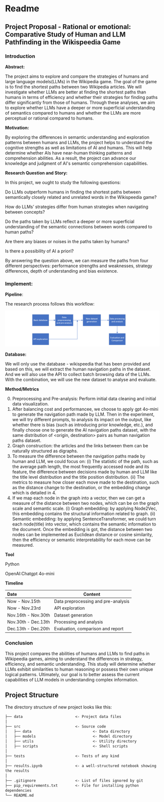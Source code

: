 # Readme

## Project Proposal - Rational or emotional: Comparative Study of Human and LLM Pathfinding in the Wikispeedia Game

### Introduction

**Abstract:**

The project aims to explore and compare the strategies of humans and large language models(LLMs) in the Wikipedia game. The goal of the game is to find the shortest paths between two Wikipedia articles. We will investigate whether LLMs are better at finding the shortest paths than humans in terms of efficiency and whether their strategies for finding paths differ significantly from those of humans. Through these analyses, we aim to explore whether LLMs have a deeper or more superficial understanding of semantics compared to humans and whether the LLMs are more perceptual or rational compared to humans.

**Motivation:**

By exploring the differences in semantic understanding and exploration patterns between humans and LLMs, the project helps to understand the cognitive strengths as well as limitations of AI and humans. This will help determine whether AIs have near-human thinking patterns and comprehension abilities. As a result, the project can advance our knowledge and judgment of AI's semantic comprehension capabilities.

**Research Question and Story:**

In this project, we ought to study the following questions:

Do LLMs outperform humans in finding the shortest paths between semantically closely related and unrelated words in the Wikispeedia game? 

How do LLMs’ strategies differ from human strategies when navigating between concepts? 

Do the paths taken by LLMs reflect a deeper or more superficial understanding of the semantic connections between words compared to human paths? 

Are there any biases or noises in the paths taken by humans?

Is there a possibility of AI a priori?

By answering the question above, we can measure the paths from four different perspectives: performance strengths and weaknesses, strategy differences, depth of understanding and bias existence.

### Implement: 

**Pipeline**:

The research process follows this workflow:

![image-pipline](img/pipline.png)

**Database:**

We will only use the database - wikispeedia that has been provided and based on this, we will extract the human navigation paths in the dataset. And we will also use the API to collect batch browsing data of the LLMs. With the combination, we will use the new dataset to analyse and evaluate. 

**Method/Metrics**

0. Preprocessing and Pre-analysis: Perform initial data cleaning and initial data visualization.
1. After balancing cost and performancee, we choose to apply gpt 4o-mini to generate the navigation path made by LLM. Then in the experiment, we will try different prompts, to analysis its impact on the output, like whether there is bias (such as introducing prior knowledge, etc.), and finally choose one to generate the AI navigation paths dataset, with the same distribution of <origin, destination> pairs as human navigation paths dataset. 
2. Graph construction: the articles and the links between them can be naturally structured as digraphs.
3. To measure the difference between the navigation paths made by human and LLM, we could focus on: (i) The statistic of the path, such as the average path length, the most frequently accessed node and its feature, the difference between decisions made by human and LLM like the title level distribution and the title position distribution. (ii) The metrics to measure how closer each move made to the destination, such as the distance change to the destination, or the embedding change which is detailed in 4.
4. If we map each node in the graph into a vector, then we can get a measure of the distance between two nodes, which can be on the graph scale and semantic scale. (i) Graph embedding: by applying Node2Vec, this embedding contains the structural information related to graph. (ii) Semantic embedding: by applying SentenceTransformer, we could turn each node(title) into vector, which contains the semantic information to the document. Once the embedding is got, the distance between two nodes can be implemented as Euclidean distance or cosine similarity, then the efficiency or semantic interpretability for each move can be measured.


**Tool**

Python

OpenAI:Chatgpt 4o-mini

**Timeline**

| Date                 | Content                             |
| :------------------- | ----------------------------------- |
| Now - Nov.15th       | Data preprocessing and pre-analysis |
| Now - Nov.23rd       | API exploration                     |
| Nov.16th - Nov.30th  | Dataset generation                  |
| Nov.30th -  Dec.13th | Processing and analysis             |
| Dec.13th - Dec.20th  | Evaluation, comparison and report   |

### Conclusion

This project compares the abilities of humans and LLMs to find paths in Wikipeedia games, aiming to understand the differences in strategy, efficiency, and semantic understanding. This study will determine whether LLMs exhibit similarities to human reasoning or possess their own unique logical patterns. Ultimately, our goal is to better assess the current capabilities of LLM models in understanding complex information.

## Project Structure

The directory structure of new project looks like this:

```
├── data                        <- Project data files
│
├── src                         <- Source code
│   ├── data                            <- Data directory
│   ├── models                          <- Model directory
│   ├── utils                           <- Utility directory
│   ├── scripts                         <- Shell scripts
│
├── tests                       <- Tests of any kind
│
├── results.ipynb               <- a well-structured notebook showing the results
│
├── .gitignore                  <- List of files ignored by git
├── pip_requirements.txt        <- File for installing python dependencies
└── README.md
```


